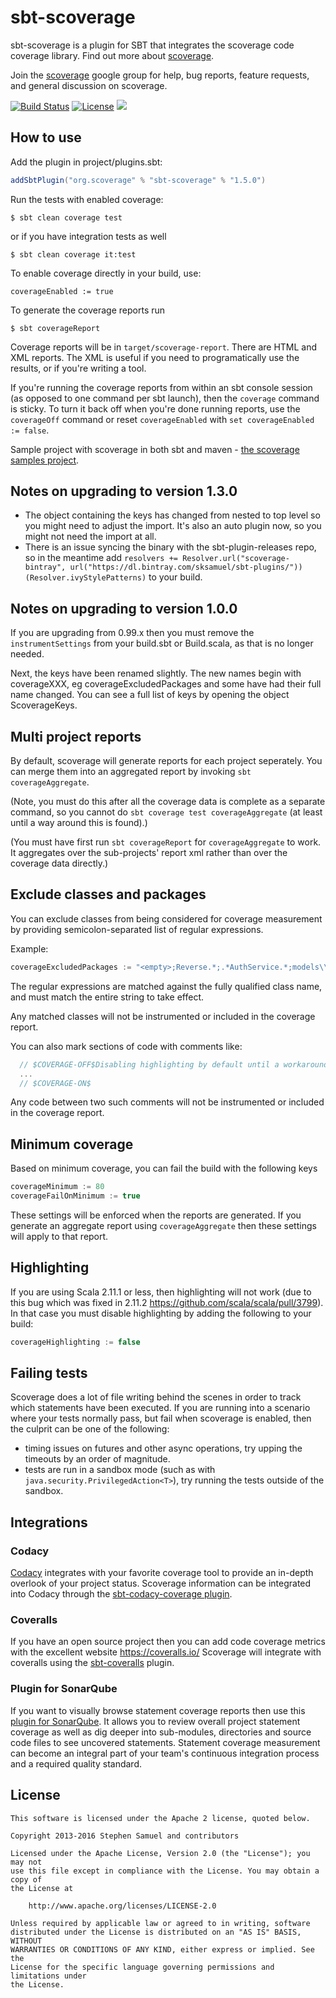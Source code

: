 sbt-scoverage
========

sbt-scoverage is a plugin for SBT that integrates the scoverage code coverage library. Find out more about [scoverage](https://github.com/scoverage/scalac-scoverage-plugin).

Join the [scoverage](http://groups.google.com/group/scala-code-coverage-tool)
google group for help, bug reports, feature requests, and general
discussion on scoverage.

[![Build Status](https://travis-ci.org/scoverage/sbt-scoverage.png?branch=master)](https://travis-ci.org/scoverage/sbt-scoverage)
[![License](http://img.shields.io/:license-Apache%202-red.svg)](http://www.apache.org/licenses/LICENSE-2.0.txt)
[<img src="https://img.shields.io/maven-central/v/org.scoverage/sbt-scoverage.svg?label=latest%20release"/>](http://search.maven.org/#search%7Cga%7C1%7Ca%3A%22sbt-scoverage%22)

## How to use

Add the plugin in project/plugins.sbt:
```scala
addSbtPlugin("org.scoverage" % "sbt-scoverage" % "1.5.0")
```

Run the tests with enabled coverage:
```
$ sbt clean coverage test
```
or if you have integration tests as well
```
$ sbt clean coverage it:test
```

To enable coverage directly in your build, use:
```
coverageEnabled := true
```

To generate the coverage reports run
```
$ sbt coverageReport
```

Coverage reports will be in `target/scoverage-report`. There are HTML and XML reports. The XML is useful if you need to programatically use the results, or if you're writing a tool.

If you're running the coverage reports from within an sbt console session (as
opposed to one command per sbt launch), then the `coverage` command is sticky. To
turn it back off when you're done running reports, use the `coverageOff` command or reset `coverageEnabled` with `set coverageEnabled := false`.

Sample project with scoverage in both sbt and maven - [the scoverage samples project](https://github.com/scoverage/sbt-scoverage-samples).

## Notes on upgrading to version 1.3.0

* The object containing the keys has changed from nested to top level so you might need to adjust the import. It's also an auto plugin now, so you might not need the import at all.
* There is an issue syncing the binary with the sbt-plugin-releases repo, so in the meantime add `resolvers += Resolver.url("scoverage-bintray", url("https://dl.bintray.com/sksamuel/sbt-plugins/"))(Resolver.ivyStylePatterns)` to your build.

## Notes on upgrading to version 1.0.0

If you are upgrading from 0.99.x then you must remove the `instrumentSettings` from your build.sbt or Build.scala, as that is no longer needed.

Next, the keys have been renamed slightly. The new names begin with coverageXXX, eg coverageExcludedPackages and some have had their full name changed. You can see a full list of keys by opening the object ScoverageKeys.

## Multi project reports

By default, scoverage will generate reports for each project seperately. You can merge them into an aggregated report by invoking `sbt coverageAggregate`.

(Note, you must do this after all the coverage data is complete as a separate command, so you cannot do `sbt coverage test coverageAggregate` (at least until a way around this is found).)

(You must have first run `sbt coverageReport` for `coverageAggregate` to work. It aggregates over the sub-projects' report xml rather than over the coverage data directly.)

## Exclude classes and packages

You can exclude classes from being considered for coverage measurement by providing semicolon-separated list of
regular expressions.

Example:
```scala
coverageExcludedPackages := "<empty>;Reverse.*;.*AuthService.*;models\\.data\\..*"
```

The regular expressions are matched against the fully qualified class name, and must match the entire string to take effect.

Any matched classes will not be instrumented or included in the coverage report.

You can also mark sections of code with comments like:

```scala
  // $COVERAGE-OFF$Disabling highlighting by default until a workaround for https://issues.scala-lang.org/browse/SI-8596 is found
  ...
  // $COVERAGE-ON$
```

Any code between two such comments will not be instrumented or included in the coverage report.

## Minimum coverage

Based on minimum coverage, you can fail the build with the following keys

```scala
coverageMinimum := 80
coverageFailOnMinimum := true
```

These settings will be enforced when the reports are generated.
If you generate an aggregate report using `coverageAggregate` then these settings will apply to that report.

## Highlighting

If you are using Scala 2.11.1 or less, then highlighting will not work (due to this bug which was fixed in 2.11.2 https://github.com/scala/scala/pull/3799). In that case you must disable highlighting by adding the following to your build:

```scala
coverageHighlighting := false
```

## Failing tests
Scoverage does a lot of file writing behind the scenes in order to track which statements have been executed.
If you are running into a scenario where your tests normally pass, but fail when scoverage is enabled, then the culprit can be one of the following:

* timing issues on futures and other async operations, try upping the timeouts by an order of magnitude.
* tests are run in a sandbox mode (such as with `java.security.PrivilegedAction<T>`), try running the tests outside of the sandbox.

## Integrations

### Codacy

[Codacy](https://www.codacy.com) integrates with your favorite coverage tool to provide an in-depth overlook of your project status. Scoverage information can be integrated into Codacy through the [sbt-codacy-coverage plugin](https://github.com/codacy/sbt-codacy-coverage).

### Coveralls

If you have an open source project then you can add code coverage metrics with the excellent website https://coveralls.io/ Scoverage will integrate with coveralls using the [sbt-coveralls](https://github.com/scoverage/sbt-coveralls) plugin.

### Plugin for SonarQube

If you want to visually browse statement coverage reports then use this [plugin for SonarQube](https://github.com/RadoBuransky/sonar-scoverage-plugin).
It allows you to review overall project statement coverage as well as dig deeper into sub-modules, directories and
source code files to see uncovered statements. Statement coverage measurement can become an integral part of your
team's continuous integration process and a required quality standard.

## License
```
This software is licensed under the Apache 2 license, quoted below.

Copyright 2013-2016 Stephen Samuel and contributors

Licensed under the Apache License, Version 2.0 (the "License"); you may not
use this file except in compliance with the License. You may obtain a copy of
the License at

    http://www.apache.org/licenses/LICENSE-2.0

Unless required by applicable law or agreed to in writing, software
distributed under the License is distributed on an "AS IS" BASIS, WITHOUT
WARRANTIES OR CONDITIONS OF ANY KIND, either express or implied. See the
License for the specific language governing permissions and limitations under
the License.
```
